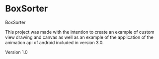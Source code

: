 BoxSorter
=================

BoxSorter

This project was made with the intention to create an example of custom view drawing and canvas as well as
an example of the application of the animation api of android included in version 3.0.

Version 1.0
